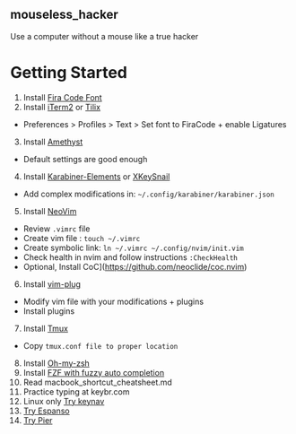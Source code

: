 ## mouseless_hacker
Use a computer without a mouse like a true hacker

# Getting Started
1. Install [Fira Code Font](https://github.com/tonsky/FiraCode)
2. Install [iTerm2](https://iterm2.com/) or [Tilix](https://gnunn1.github.io/tilix-web/)
- Preferences > Profiles > Text > Set font to FiraCode + enable Ligatures
3. Install [Amethyst](https://github.com/ianyh/Amethyst)
- Default settings are good enough
4. Install [Karabiner-Elements](https://karabiner-elements.pqrs.org/) or [XKeySnail](https://github.com/mooz/xkeysnail)
- Add complex modifications in: ``~/.config/karabiner/karabiner.json``
5. Install [NeoVim](https://neovim.io/)
- Review ``.vimrc`` file
- Create vim file : ``touch ~/.vimrc``
- Create symbolic link: ``ln ~/.vimrc ~/.config/nvim/init.vim``
- Check health in nvim and follow instructions `:CheckHealth`
- Optional, Install CoC](https://github.com/neoclide/coc.nvim)
6. Install [vim-plug](https://github.com/junegunn/vim-plug)
- Modify vim file with your modifications + plugins
- Install plugins
7. Install [Tmux](https://github.com/tmux/tmux/wiki)
- Copy ``tmux.conf file to proper location``
8. Install [Oh-my-zsh](https://ohmyz.sh/)
8. Install [FZF with fuzzy auto completion](https://github.com/junegunn/fzf)
9. Read macbook_shortcut_cheatsheet.md
10. Practice typing at keybr.com
11. Linux only [Try keynav](https://github.com/jordansissel/keynav/)
12. [Try Espanso](https://espanso.org/)
13. [Try Pier](https://github.com/pier-cli/pier)
